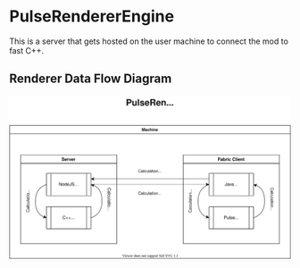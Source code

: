 # PulseRendererEngine

This is a server that gets hosted on the user machine to connect the mod to fast C++.

## Renderer Data Flow Diagram

![renderer data flow diagram](./renderer_diagram.svg)
